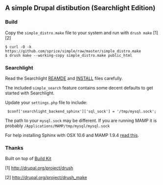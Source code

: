 ## A simple Drupal distibution (Searchlight Edition)

### Build

Copy the `simple_distro.make` file to your system and run with `drush make` [1][2]

    $ curl -O -k https://github.com/sprice/simple/raw/master/simple_distro.make
    $ drush make --working-copy simple_distro.make public_html

### Searchlight

Read the Searchlight [REAMDE](https://github.com/yhahn/searchlight/blob/drupal-7--1/README.markdown) and [INSTALL](https://github.com/yhahn/searchlight/blob/drupal-7--1/INSTALL.markdown) files carefully.

The included `simple_search` feature contains some decent defaults to get started with Searchlight.

Update your `settings.php` file to include:

     $conf['searchlight_backend_sphinx']['sql_sock'] = '/tmp/mysql.sock';

The path to your `mysql.sock` may be different. If you are running MAMP it is probably `/Applications/MAMP/tmp/mysql/mysql.sock`

For help installing Sphinx with OSX 10.6 and MAMP 1.9.4 [read this](https://gist.github.com/742897).

### Thanks

Built on top of [Build Kit](http://drupal.org/project/buildkit)

[1] http://drupal.org/project/drush

[2] http://drupal.org/project/drush_make

